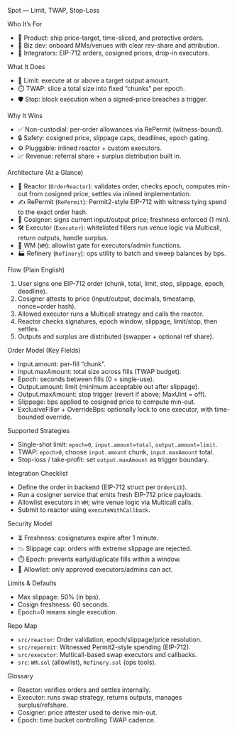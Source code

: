 Spot — Limit, TWAP, Stop-Loss

Who It’s For

- 🧭 Product: ship price-target, time-sliced, and protective orders.
- 🤝 Biz dev: onboard MMs/venues with clear rev-share and attribution.
- 🧩 Integrators: EIP-712 orders, cosigned prices, drop-in executors.

What It Does

- 🎯 Limit: execute at or above a target output amount.
- ⏱️ TWAP: slice a total size into fixed “chunks” per epoch.
- 🛡️ Stop: block execution when a signed-price breaches a trigger.

Why It Wins

- ✅ Non-custodial: per-order allowances via RePermit (witness-bound).
- 🔒 Safety: cosigned price, slippage caps, deadlines, epoch gating.
- ⚙️ Pluggable: inlined reactor + custom executors.
- 📈 Revenue: referral share + surplus distribution built in.

Architecture (At a Glance)

- 🧠 Reactor (`OrderReactor`): validates order, checks epoch, computes min-out from cosigned price, settles via inlined implementation.
- ✍️ RePermit (`RePermit`): Permit2-style EIP-712 with witness tying spend to the exact order hash.
- 🧾 Cosigner: signs current input/output price; freshness enforced (1 min).
- 🛠️ Executor (`Executor`): whitelisted fillers run venue logic via Multicall, return outputs, handle surplus.
- 🔐 WM (`WM`): allowlist gate for executors/admin functions.
- 🏭 Refinery (`Refinery`): ops utility to batch and sweep balances by bps.

Flow (Plain English)

1) User signs one EIP-712 order (chunk, total, limit, stop, slippage, epoch, deadline).
2) Cosigner attests to price (input/output, decimals, timestamp, nonce=order hash).
3) Allowed executor runs a Multicall strategy and calls the reactor.
4) Reactor checks signatures, epoch window, slippage, limit/stop, then settles.
5) Outputs and surplus are distributed (swapper + optional ref share).

Order Model (Key Fields)

- Input.amount: per-fill “chunk”.
- Input.maxAmount: total size across fills (TWAP budget).
- Epoch: seconds between fills (0 = single-use).
- Output.amount: limit (minimum acceptable out after slippage).
- Output.maxAmount: stop trigger (revert if above; MaxUint = off).
- Slippage: bps applied to cosigned price to compute min-out.
- ExclusiveFiller + OverrideBps: optionally lock to one executor, with time-bounded override.

Supported Strategies

- Single-shot limit: `epoch=0`, `input.amount=total`, `output.amount=limit`.
- TWAP: `epoch>0`, choose `input.amount` chunk, `input.maxAmount` total.
- Stop-loss / take-profit: set `output.maxAmount` as trigger boundary.

Integration Checklist

- Define the order in backend (EIP-712 struct per `OrderLib`).
- Run a cosigner service that emits fresh EIP-712 price payloads.
- Allowlist executors in `WM`; wire venue logic via Multicall calls.
- Submit to reactor using `executeWithCallback`.

Security Model

- ⏳ Freshness: cosignatures expire after 1 minute.
- 📉 Slippage cap: orders with extreme slippage are rejected.
- ⏱️ Epoch: prevents early/duplicate fills within a window.
- 🔐 Allowlist: only approved executors/admins can act.

Limits & Defaults

- Max slippage: 50% (in bps).
- Cosign freshness: 60 seconds.
- Epoch=0 means single execution.

Repo Map

- `src/reactor`: Order validation, epoch/slippage/price resolution.
- `src/repermit`: Witnessed Permit2-style spending (EIP-712).
- `src/executor`: Multicall-based swap executors and callbacks.
- `src`: `WM.sol` (allowlist), `Refinery.sol` (ops tools).

Glossary

- Reactor: verifies orders and settles internally.
- Executor: runs swap strategy, returns outputs, manages surplus/refshare.
- Cosigner: price attester used to derive min-out.
- Epoch: time bucket controlling TWAP cadence.
